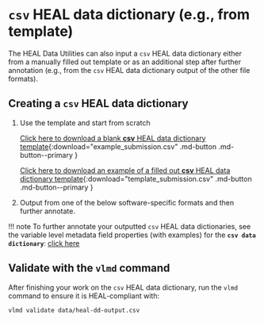 
# `csv` HEAL data dictionary (e.g., from template)

The HEAL Data Utilities can also input a `csv` HEAL data dictionary either from a manually filled out template or 
as an additional step after further annotation (e.g., from the `csv` HEAL data dictionary output of the other file formats).

## Creating a `csv` HEAL data dictionary

1. Use the template and start from scratch

    [Click here to download a blank __csv__ HEAL data dictionary template](../../assets/templates/template_submission.csv){:download="example_submission.csv" .md-button .md-button--primary }

    [Click here to download an example of a filled out __csv__ HEAL data dictionary template](../../assets/examples/valid/template_submission.csv){:download="template_submission.csv" .md-button .md-button--primary }

2. Output from one of the below software-specific formats and then further annotate.

!!! note
    To further annotate your outputted `csv` HEAL data dictionaries, see the variable level metadata field properties (with examples) for the __`csv data dictionary`__: [click here](../schemas/csv-fields.md)


## Validate with the `vlmd` command

After finishing your work on the `csv` HEAL data dictionary, run the `vlmd` command to ensure it is HEAL-compliant with:

```bash
vlmd validate data/heal-dd-output.csv
```
